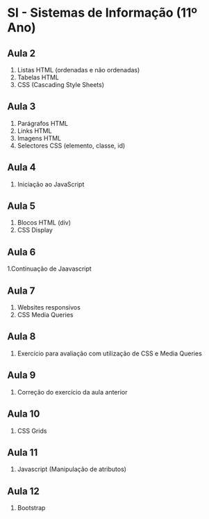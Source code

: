 # SI - Sistemas de Informação (11º Ano)

## Aula 2

1. Listas HTML (ordenadas e não ordenadas)
2. Tabelas HTML
3. CSS (Cascading Style Sheets)

## Aula 3

1. Parágrafos HTML
2. Links HTML
3. Imagens HTML
4. Selectores CSS (elemento, classe, id)

## Aula 4

1. Iniciação ao JavaScript

## Aula 5

1. Blocos HTML (div)
2. CSS Display

## Aula 6

1.Continuação de Jaavascript

## Aula 7

1. Websites responsivos
2. CSS Media Queries

## Aula 8

1. Exercício para avaliação com utilização de CSS e Media Queries

## Aula 9

1. Correção do exercício da aula anterior

## Aula 10

1. CSS Grids

## Aula 11

1. Javascript (Manipulação de atributos)

## Aula 12

1. Bootstrap
